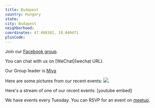```yaml
---
title: Budapest
country: Hungary
state: 
city: Budapest
neighborhood: 
coordinates: 47.498382, 19.040471
plusCode:
---
```

Join our [Facebook group](https://www.facebook.com/groups/free.code.camp.budapest).

You can chat with us on [WeChat](wechat URL).

Our Group leader is [Miya](freecodecamp.org/miya)

Here are some pictures from our recent events:
![](https://scontent-dft4-2.xx.fbcdn.net/v/t31.0-8/16422827_10212070505817876_1832109569957606560_o.jpg?oh=7f32cfda598b465311a844a58b391d60&oe=59620B54).

Here's a stream of one of our recent events:
[youtube embed]

We have events every Tuesday. You can RSVP for an event on [meetup](meetupurl).
